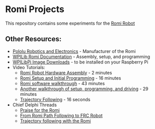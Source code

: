 # Romi Projects

This repository contains some experiments for the [Romi Robot](https://docs.wpilib.org/en/stable/docs/romi-robot/index.html)

## Other Resources:
* [Pololu Robotics and Electronics](https://www.pololu.com/product/4022) - Manufacturer of the Romi
* [WPILib Romi Documentation](https://docs.wpilib.org/en/stable/docs/romi-robot/index.html) - Assembly, setup, and programming
* [WPILibPi Image Downloads](https://github.com/wpilibsuite/WPILibPi/releases) - to be installed on your Raspberry Pi
* Video Tutorials:
  * [Romi Robot Hardware Assembly](https://www.youtube.com/watch?v=0CSs2sL5fzo) - 2 minutes
  * [Romi Setup and Initial Programming](https://www.youtube.com/watch?v=LrVpxsmLqvI) - 16 minutes
  * [Romi software walkthrough](https://www.youtube.com/watch?v=j5g4nHV3FaY) - 43 minutes
  * [Another walkthrough of setup, programming, and driving](https://www.youtube.com/watch?v=mop51tpWWcA) - 29 minutes
  * [Trajectory Following](https://www.youtube.com/watch?v=_SBpyfUYF_k) - 16 seconds
* Chief Delphi Threads
  * [Praise for the Romi](https://www.chiefdelphi.com/t/praise-for-the-romi-why-it-is-a-better-fit-for-our-team-than-many-that-have-come-before/390388)
  * [From Romi Path Following to FRC Robot](https://www.chiefdelphi.com/t/from-romi-path-following-to-frc-robot/393857)
  * [Trajectory following with the Romi](https://www.chiefdelphi.com/t/trajectory-following-with-the-romi/390505)




